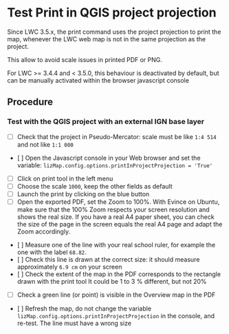 # Test Print in QGIS project projection

Since LWC 3.5.x, the print command uses the project projection to print the map,
whenever the LWC web map is not in the same projection as the project.

This allow to avoid scale issues in printed PDF or PNG.

For LWC >= 3.4.4 and < 3.5.0, this behaviour is deactivated by default, but can
be manually activated within the browser javascript console

## Procedure

### Test with the QGIS project with an external IGN base layer

* [ ] Check that the project in Pseudo-Mercator: scale must be like `1:4 514` and not like `1:1 000`
* [ ] Open the Javascript console in your Web browser and set the variable: `lizMap.config.options.printInProjectProjection = 'True'`
* [ ] Click on print tool in the left menu
* [ ] Choose the scale `1000`, keep the other fields as default
* [ ] Launch the print by clicking on the blue button
* [ ] Open the exported PDF, set the Zoom to 100%.
With Evince on Ubuntu, make sure that the 100% Zoom respects your screen resolution and shows the real size.
If you have a real A4 paper sheet, you can check the size of the page in the screen equals the real A4 page
and adapt the Zoom accordingly.
* [ ] Measure one of the line with your real school ruler, for example the one with the label `68.82`.
* [ ] Check this line is drawn at the correct size: it should measure approximately `6.9 cm` on your screen
* [ ] Check the extent of the map in the PDF corresponds to the rectangle drawn with the print tool
It could be 1 to 3 % different, but not 20%
* [ ] Check a green line (or point) is visible in the Overview map in the PDF
* [ ] Refresh the map, do not change the variable `lizMap.config.options.printInProjectProjection` in the console, and re-test. The line must have a wrong size
